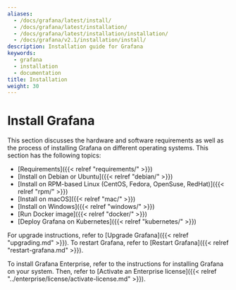 ```yaml
---
aliases:
  - /docs/grafana/latest/install/
  - /docs/grafana/latest/installation/
  - /docs/grafana/latest/installation/installation/
  - /docs/grafana/v2.1/installation/install/
description: Installation guide for Grafana
keywords:
  - grafana
  - installation
  - documentation
title: Installation
weight: 30
---
```


# Install Grafana

This section discusses the hardware and software requirements as well as the process of installing Grafana on different operating systems. This section has the following topics:

- [Requirements]({{< relref "requirements/" >}})
- [Install on Debian or Ubuntu]({{< relref "debian/" >}})
- [Install on RPM-based Linux (CentOS, Fedora, OpenSuse, RedHat)]({{< relref "rpm/" >}})
- [Install on macOS]({{< relref "mac/" >}})
- [Install on Windows]({{< relref "windows/" >}})
- [Run Docker image]({{< relref "docker/" >}})
- [Deploy Grafana on Kubernetes]({{< relref "kubernetes/" >}})

For upgrade instructions, refer to [Upgrade Grafana]({{< relref "upgrading.md" >}}).
To restart Grafana, refer to [Restart Grafana]({{< relref "restart-grafana.md" >}}).

To install Grafana Enterprise, refer to the instructions for installing Grafana on your system. Then, refer to [Activate an Enterprise license]({{< relref "../enterprise/license/activate-license.md" >}}).
